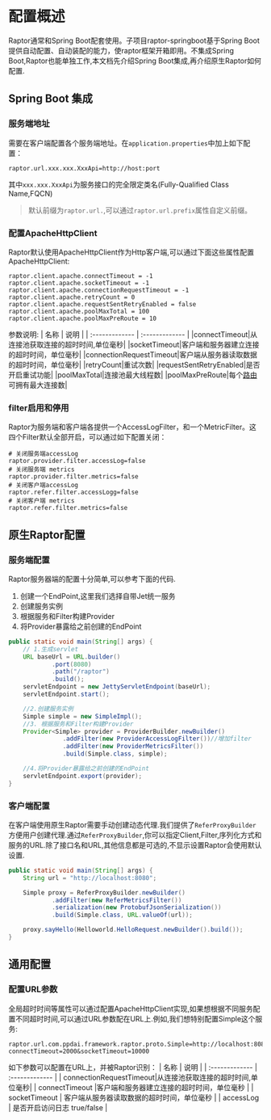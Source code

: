 
# 配置概述
Raptor通常和Spring Boot配套使用。子项目raptor-springboot基于Spring Boot提供自动配置、自动装配的能力，使raptor框架开箱即用。不集成Spring Boot,Raptor也能单独工作,本文档先介绍Spring Boot集成,再介绍原生Raptor如何配置.


## Spring Boot 集成

### 服务端地址
需要在客户端配置各个服务端地址。在`application.properties`中加上如下配置：
```properties
raptor.url.xxx.xxx.XxxApi=http://host:port
```
其中`xxx.xxx.XxxApi`为服务接口的完全限定类名(Fully-Qualified Class Name,FQCN)

> 默认前缀为`raptor.url.`,可以通过`raptor.url.prefix`属性自定义前缀。

### 配置ApacheHttpClient
Raptor默认使用ApacheHttpClient作为Http客户端,可以通过下面这些属性配置ApacheHttpClient:
```properties
raptor.client.apache.connectTimeout = -1
raptor.client.apache.socketTimeout = -1
raptor.client.apache.connectionRequestTimeout = -1
raptor.client.apache.retryCount = 0
raptor.client.apache.requestSentRetryEnabled = false
raptor.client.apache.poolMaxTotal = 100
raptor.client.apache.poolMaxPreRoute = 10
```
参数说明:
| 名称            | 说明           |
| :------------- | :------------- |
|connectTimeout|从连接池获取连接的超时时间,单位毫秒|
|socketTimeout|客户端和服务器建立连接的超时时间，单位毫秒|
|connectionRequestTimeout|客户端从服务器读取数据的超时时间，单位毫秒|
|retryCount|重试次数|
|requestSentRetryEnabled|是否开启重试功能|
|poolMaxTotal|连接池最大线程数|
|poolMaxPreRoute|每个[路由](http://hc.apache.org/httpcomponents-client-4.5.x/httpclient/apidocs/index.html)可拥有最大连接数|


### filter启用和停用
Raptor为服务端和客户端各提供一个AccessLogFilter，和一个MetricFilter。这四个Filter默认全部开启，可以通过如下配置关闭：
```properties
# 关闭服务端accessLog
raptor.provider.filter.accessLog=false
# 关闭服务端 metrics
raptor.provider.filter.metrics=false
# 关闭客户端accessLog
raptor.refer.filter.accessLogg=false
# 关闭客户端 metrics
raptor.refer.filter.metrics=false
```

## 原生Raptor配置

### 服务端配置
Raptor服务器端的配置十分简单,可以参考下面的代码.

1. 创建一个EndPoint,这里我们选择自带Jet统一服务
2. 创建服务实例
3. 根据服务和Filter构建Provider
4. 将Provider暴露给之前创建的EndPoint

```java
public static void main(String[] args) {
    // 1.生成servlet
    URL baseUrl = URL.builder()
            .port(8080)
            .path("/raptor")
            .build();
    servletEndpoint = new JettyServletEndpoint(baseUrl);
    servletEndpoint.start();

    //2.创建服务实例
    Simple simple = new SimpleImpl();
    //3. 根据服务和Filter构建Provider
    Provider<Simple> provider = ProviderBuilder.newBuilder()
               .addFilter(new ProviderAccessLogFilter())//增加filter
               .addFilter(new ProviderMetricsFilter())
               .build(Simple.class, simple);

    //4.将Provider暴露给之前创建的EndPoint
    servletEndpoint.export(provider);
}
```

### 客户端配置
在客户端使用原生Raptor需要手动创建动态代理.我们提供了`ReferProxyBuilder`方便用户创建代理.通过`ReferProxyBuilder`,你可以指定Client,Filter,序列化方式和服务的URL.除了接口名和URL,其他信息都是可选的,不显示设置Raptor会使用默认设置.

```java
public static void main(String[] args) {
    String url = "http://localhost:8080";

    Simple proxy = ReferProxyBuilder.newBuilder()
            .addFilter(new ReferMetricsFilter())
            .serialization(new ProtobufJsonSerialization())
            .build(Simple.class, URL.valueOf(url));

    proxy.sayHello(Helloworld.HelloRequest.newBuilder().build());
}
```

## 通用配置

### 配置URL参数
全局超时时间等属性可以通过配置ApacheHttpClient实现,如果想根据不同服务配置不同超时时间,可以通过URL参数配在URL上.例如,我们想特别配置Simple这个服务:
```properties
raptor.url.com.ppdai.framework.raptor.proto.Simple=http://localhost:8080?connectTimeout=2000&socketTimeout=10000
```
如下参数可以配置在URL上，并被Raptor识别：
| 名称            | 说明           |
| :------------- | :------------- |
| connectionRequestTimeout|从连接池获取连接的超时时间,单位毫秒|
| connectTimeout |客户端和服务器建立连接的超时时间，单位毫秒 |
| socketTimeout   | 客户端从服务器读取数据的超时时间，单位毫秒 |
| accessLog   | 是否开启访问日志 true/false  |
